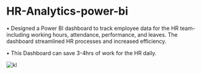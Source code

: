 # HR-Analytics-power-bi

• Designed a Power BI dashboard to track employee data for the HR team- including working hours, attendance, 
performance, and leaves. The dashboard streamlined HR processes and increased efficiency.


• This Dashboard can save 3-4hrs of work for the HR daily.

![kl](https://user-images.githubusercontent.com/92994762/218796403-abf0f13d-c1bd-407f-a6b0-1a357cbc142d.jpg)
